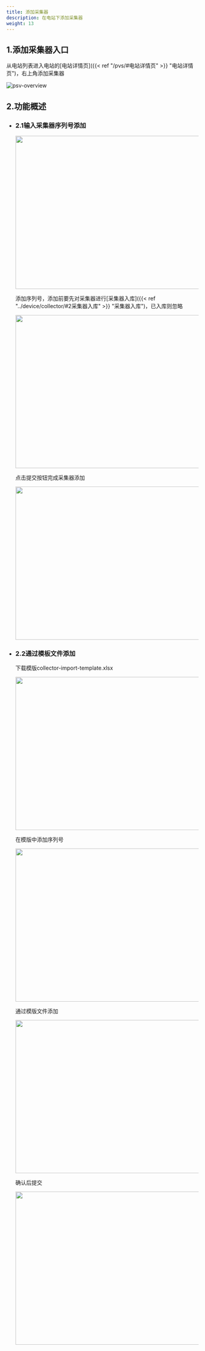 ```yaml
---
title: 添加采集器
description: 在电站下添加采集器
weight: 13
---
```


## 1.添加采集器入口

从电站列表进入电站的[电站详情页]({{< ref "/pvs/#电站详情页" >}} "电站详情页")，右上角添加采集器

![psv-overview](/../../zh/photo/docs/add-logger/add-logger-enter.png)

## 2.功能概述

- ### 2.1输入采集器序列号添加

  <img src="/../../zh/photo/docs/add-logger/add-one1.png" width="550" height="400">

  添加序列号，添加前要先对采集器进行[采集器入库]({{< ref "../device/collector/#2采集器入库" >}} "采集器入库")，已入库则忽略

  <img src="/../../zh/photo/docs/add-logger/add-one2.png" width="550" height="400">

  点击提交按钮完成采集器添加

  <img src="/../../zh/photo/docs/add-logger/add-one3.png" width="550" height="400">

- ### 2.2通过模板文件添加

  下载模版collector-import-template.xlsx
  
  <img src="/../../zh/photo/docs/add-logger/add-more1.png" width="550" height="400">
  
  在模版中添加序列号
  
  <img src="/../../zh/photo/docs/add-logger/add-more.png" width="550" height="400">
  
  通过模版文件添加
  
  <img src="/../../zh/photo/docs/add-logger/add-more2.png" width="550" height="400">
  
  确认后提交
  
  <img src="/../../zh/photo/docs/add-logger/add-more3.png" width="550" height="400">

